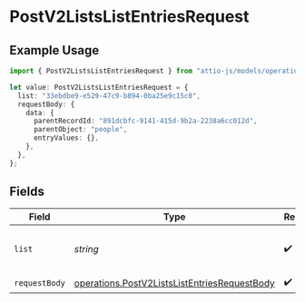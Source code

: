 # PostV2ListsListEntriesRequest

## Example Usage

```typescript
import { PostV2ListsListEntriesRequest } from "attio-js/models/operations";

let value: PostV2ListsListEntriesRequest = {
  list: "33ebdbe9-e529-47c9-b894-0ba25e9c15c0",
  requestBody: {
    data: {
      parentRecordId: "891dcbfc-9141-415d-9b2a-2238a6cc012d",
      parentObject: "people",
      entryValues: {},
    },
  },
};
```

## Fields

| Field                                                                                                        | Type                                                                                                         | Required                                                                                                     | Description                                                                                                  | Example                                                                                                      |
| ------------------------------------------------------------------------------------------------------------ | ------------------------------------------------------------------------------------------------------------ | ------------------------------------------------------------------------------------------------------------ | ------------------------------------------------------------------------------------------------------------ | ------------------------------------------------------------------------------------------------------------ |
| `list`                                                                                                       | *string*                                                                                                     | :heavy_check_mark:                                                                                           | N/A                                                                                                          | 33ebdbe9-e529-47c9-b894-0ba25e9c15c0                                                                         |
| `requestBody`                                                                                                | [operations.PostV2ListsListEntriesRequestBody](../../models/operations/postv2listslistentriesrequestbody.md) | :heavy_check_mark:                                                                                           | N/A                                                                                                          |                                                                                                              |